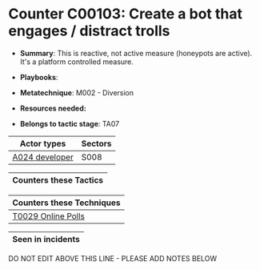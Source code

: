 # Counter C00103: Create a bot that engages / distract trolls

* **Summary**: This is reactive, not active measure (honeypots are active). It's a platform controlled measure.

* **Playbooks**: 

* **Metatechnique**: M002 - Diversion

* **Resources needed:** 

* **Belongs to tactic stage**: TA07


| Actor types | Sectors |
| ----------- | ------- |
| [A024 developer](../../generated_pages/actortypes/A024.md) | S008 |



| Counters these Tactics |
| ---------------------- |



| Counters these Techniques |
| ------------------------- |
| [T0029 Online Polls](../../generated_pages/techniques/T0029.md) |



| Seen in incidents |
| ----------------- |


DO NOT EDIT ABOVE THIS LINE - PLEASE ADD NOTES BELOW